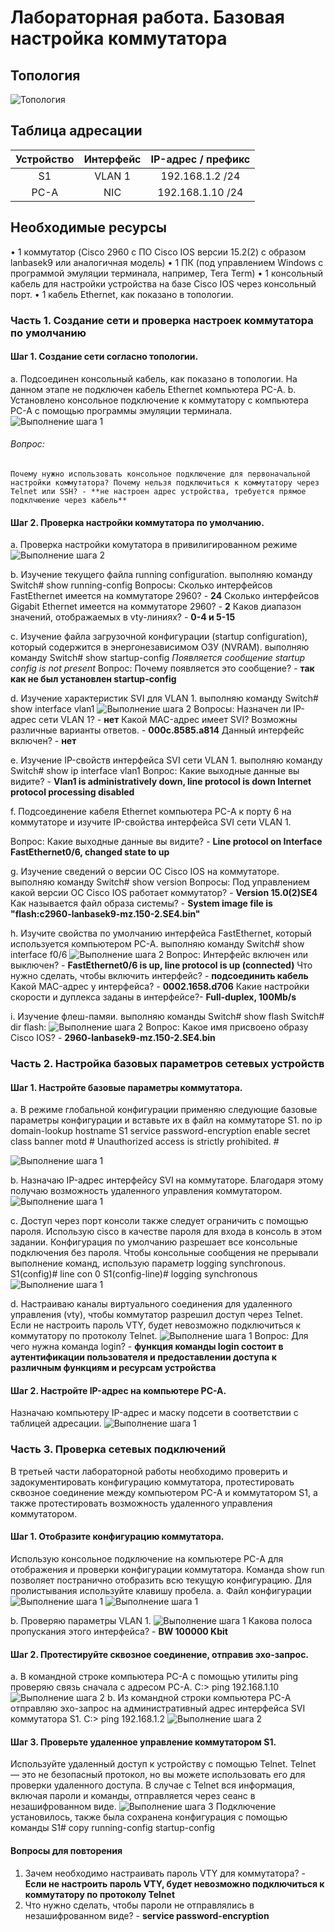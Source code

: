 # Лабораторная работа. Базовая настройка коммутатора

##	Топология
![Топология](images/Image1.png)
 
## Таблица адресации

|Устройство|Интерфейс|IP-адрес / префикс|
|:---------------------:|:----------------------:|:-------------------:|
|S1|VLAN 1|192.168.1.2 /24|
|PC-A|NIC|192.168.1.10 /24|

## Необходимые ресурсы
•	1 коммутатор (Cisco 2960 с ПО Cisco IOS версии 15.2(2) с образом lanbasek9 или аналогичная модель)
•	1 ПК (под управлением Windows с программой эмуляции терминала, например, Tera Term)
•	1 консольный кабель для настройки устройства на базе Cisco IOS через консольный порт.
•	1 кабель Ethernet, как показано в топологии.

### Часть 1. Создание сети и проверка настроек коммутатора по умолчанию

#### Шаг 1. Создание сети согласно топологии.
a.	Подсоединен консольный кабель, как показано в топологии. На данном этапе не подключен кабель Ethernet компьютера PC-A.
b.	Установлено консольное подключение к коммутатору с компьютера PC-A с помощью программы эмуляции терминала.
![Выполнение шага 1](images/Image2.png)
###### Вопрос:
    Почему нужно использовать консольное подключение для первоначальной настройки коммутатора? Почему нельзя подключиться к коммутатору через Telnet или SSH? - **не настроен адрес устройства, требуется прямое подклчюение через кабель**

#### Шаг 2. Проверка настройки коммутатора по умолчанию.
a.	Проверка настройки комутатора в привилигированном режиме
![Выполнение шага 2](images/Image3.png)

b.	Изучение текущего файла running configuration.
выполняю команду Switch# show running-config
Вопросы:
Сколько интерфейсов FastEthernet имеется на коммутаторе 2960? - **24**
Сколько интерфейсов Gigabit Ethernet имеется на коммутаторе 2960? - **2**
Каков диапазон значений, отображаемых в vty-линиях? - **0-4 и 5-15**

c.	Изучение файла загрузочной конфигурации (startup configuration), который содержится в энергонезависимом ОЗУ (NVRAM).
выполняю команду Switch# show startup-config
*Появляется сообщение startup config is not present*
Вопрос:
Почему появляется это сообщение? - **так как не был установлен startup-config**

d.	Изучение характеристик SVI для VLAN 1.
выполняю команду Switch# show interface vlan1
![Выполнение шага 2](images/Image4.png)
Вопросы:
Назначен ли IP-адрес сети VLAN 1? - **нет**
Какой MAC-адрес имеет SVI? Возможны различные варианты ответов. - **000c.8585.a814**
Данный интерфейс включен? - **нет**

e.	Изучение IP-свойств интерфейса SVI сети VLAN 1.
выполняю команду Switch# show ip interface vlan1
Вопрос:
Какие выходные данные вы видите? - **Vlan1 is administratively down, line protocol is down Internet protocol processing disabled**

f.	Подсоединение кабеля Ethernet компьютера PC-A к порту 6 на коммутаторе и изучите IP-свойства интерфейса SVI сети VLAN 1.

Вопрос:
Какие выходные данные вы видите? - **Line protocol on Interface FastEthernet0/6, changed state to up**

g.	Изучение сведений о версии ОС Cisco IOS на коммутаторе.
выполняю команду Switch# show version
Вопросы:
Под управлением какой версии ОС Cisco IOS работает коммутатор? - **Version 15.0(2)SE4**
Как называется файл образа системы? - **System image file is "flash:c2960-lanbasek9-mz.150-2.SE4.bin"**

h.	Изучите свойства по умолчанию интерфейса FastEthernet, который используется компьютером PC-A.
выполняю команду Switch# show interface f0/6 
![Выполнение шага 2](images/Image6.png)
Вопрос:
Интерфейс включен или выключен? - **FastEthernet0/6 is up, line protocol is up (connected)**
Что нужно сделать, чтобы включить интерфейс? - **подсоединить кабель**
Какой MAC-адрес у интерфейса? - **0002.1658.d706**
Какие настройки скорости и дуплекса заданы в интерфейсе?- **Full-duplex, 100Mb/s**

i.	Изучение флеш-памяи.
выполняю команды
Switch# show flash 
Switch# dir flash: 
![Выполнение шага 2](images/Image5.png)
Вопрос:
Какое имя присвоено образу Cisco IOS? - **2960-lanbasek9-mz.150-2.SE4.bin**

### Часть 2. Настройка базовых параметров сетевых устройств
#### Шаг 1. Настройте базовые параметры коммутатора.
a.	В режиме глобальной конфигурации применяю следующие базовые параметры конфигурации и вставьте их в файл на коммутаторе S1. 
no ip domain-lookup
hostname S1
service password-encryption
enable secret class
banner motd #
Unauthorized access is strictly prohibited. #

![Выполнение шага 1](images/Image7.png)

b.	Назначаю IP-адрес интерфейсу SVI на коммутаторе. Благодаря этому получаю возможность удаленного управления коммутатором.
![Выполнение шага 1](images/Image8.png)

c.	Доступ через порт консоли также следует ограничить  с помощью пароля. Использую cisco в качестве пароля для входа в консоль в этом задании. Конфигурация по умолчанию разрешает все консольные подключения без пароля. Чтобы консольные сообщения не прерывали выполнение команд, использую параметр logging synchronous.
S1(config)# line con 0
S1(config-line)# logging synchronous 
![Выполнение шага 1](images/Image9.png)

d.	Настраиваю каналы виртуального соединения для удаленного управления (vty), чтобы коммутатор разрешил доступ через Telnet. Если не настроить пароль VTY, будет невозможно подключиться к коммутатору по протоколу Telnet.
![Выполнение шага 1](images/Image10.png)
Вопрос:
Для чего нужна команда login? - **функция команды login состоит в аутентификации пользователя и предоставлении доступа к различным функциям и ресурсам устройства**

#### Шаг 2. Настройте IP-адрес на компьютере PC-A.
Назначаю компьютеру IP-адрес и маску подсети в соответствии с таблицей адресации.
![Выполнение шага 1](images/Image11.png)


### Часть 3. Проверка сетевых подключений
В третьей части лабораторной работы необходимо проверить и задокументировать конфигурацию коммутатора, протестировать сквозное соединение между компьютером PC-A и коммутатором S1, а также протестировать возможность удаленного управления коммутатором.
#### Шаг 1. Отобразите конфигурацию коммутатора.
Использую консольное подключение на компьютере PC-A для отображения и проверки конфигурации коммутатора. 
Команда show run позволяет постранично отобразить всю текущую конфигурацию. Для пролистывания используйте клавишу пробела.
a.	Файл конфигурации
![Выполнение шага 1](images/Image12.png)
![Выполнение шага 1](images/Image13.png)

b.	Проверяю параметры VLAN 1.
![Выполнение шага 1](images/Image14.png)
Какова полоса пропускания этого интерфейса? - **BW 100000 Kbit**

#### Шаг 2. Протестируйте сквозное соединение, отправив эхо-запрос.
a.	В командной строке компьютера PC-A с помощью утилиты ping проверяю связь сначала с адресом PC-A.
C:\> ping 192.168.1.10 
![Выполнение шага 2](images/Image15.png)
b.	Из командной строки компьютера PC-A отправляю эхо-запрос на административный адрес интерфейса SVI коммутатора S1.
C:\> ping 192.168.1.2
![Выполнение шага 2](images/Image16.png)

#### Шаг 3. Проверьте удаленное управление коммутатором S1.
Используйте удаленный доступ к устройству с помощью Telnet. Telnet — это не безопасный протокол, но вы можете использовать его для проверки удаленного доступа. В случае с Telnet вся информация, включая пароли и команды, отправляется через сеанс в незашифрованном виде. 
![Выполнение шага 3](images/Image17.png)
Подключение установилось, также была сохранена конфигурация с помощью команды S1# copy running-config startup-config

#### Вопросы для повторения
1.	Зачем необходимо настраивать пароль VTY для коммутатора? - **Если не настроить пароль VTY, будет невозможно подключиться к коммутатору по протоколу Telnet**
2.	Что нужно сделать, чтобы пароли не отправлялись в незашифрованном виде? - **service password-encryption**


